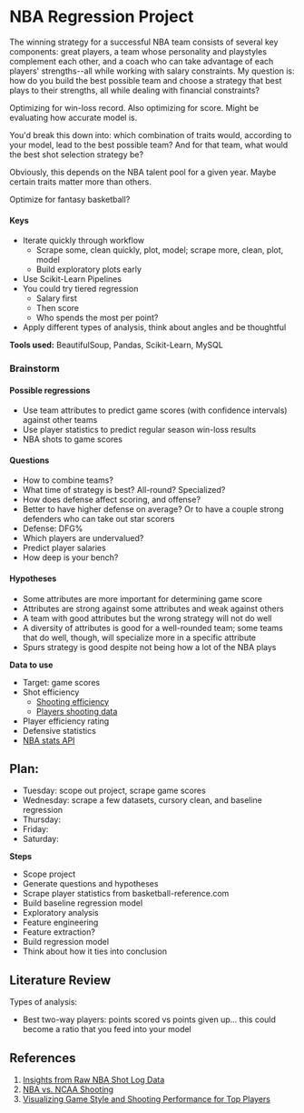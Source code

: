 # NBA Regression Project

The winning strategy for a successful NBA team consists of several key components: great players, a team whose personality and playstyles complement each other, and a coach who can take advantage of each players' strengths--all while working with salary constraints. My question is: how do you build the best possible team and choose a strategy that best plays to their strengths, all while dealing with financial constraints? 

Optimizing for win-loss record. Also optimizing for score. Might be evaluating how accurate model is. 

You'd break this down into: which combination of traits would, according to your model, lead to the best possible team? And for that team, what would the best shot selection strategy be?

Obviously, this depends on the NBA talent pool for a given year. Maybe certain traits matter more than others.

Optimize for fantasy basketball?

#### Keys

- Iterate quickly through workflow
    - Scrape some, clean quickly, plot, model; scrape more, clean, plot, model
    - Build exploratory plots early
- Use Scikit-Learn Pipelines
- You could try tiered regression
    - Salary first
    - Then score
    - Who spends the most per point?
- Apply different types of analysis, think about angles and be thoughtful

**Tools used:** BeautifulSoup, Pandas, Scikit-Learn, MySQL

### Brainstorm 

####  Possible regressions

- Use team attributes to predict game scores (with confidence intervals) against other teams
- Use player statistics to predict regular season win-loss results 
- NBA shots to game scores

#### Questions

- How to combine teams? 
- What time of strategy is best? All-round? Specialized?
- How does defense affect scoring, and offense?
- Better to have higher defense on average? Or to have a couple strong defenders who can take out star scorers
- Defense: DFG%
- Which players are undervalued?
- Predict player salaries
- How deep is your bench?

#### Hypotheses

- Some attributes are more important for determining game score
- Attributes are strong against some attributes and weak against others
- A team with good attributes but the wrong strategy will not do well
- A diversity of attributes is good for a well-rounded team; some teams that do well, though, will specialize more in a specific attribute
- Spurs strategy is good despite not being how a lot of the NBA plays

**Data to use**

- Target: game scores 
- Shot efficiency
    - [Shooting efficiency](https://stats.nba.com/teams/shooting-efficiency/?Season=2018-19&SeasonType=Regular%20Season)
    - [Players shooting data](https://stats.nba.com/players/shooting/?Season=2018-19&SeasonType=Playoffs&DistanceRange=By%20Zone)
- Player efficiency rating
- Defensive statistics
- [NBA stats API](https://pypi.org/project/nba-api/)

## Plan:

- Tuesday: scope out project, scrape game scores
- Wednesday: scrape a few datasets, cursory clean, and baseline regression
- Thursday: 
- Friday:
- Saturday: 

**Steps**

- Scope project
- Generate questions and hypotheses
- Scrape player statistics from basketball-reference.com
- Build baseline regression model
- Exploratory analysis 
- Feature engineering
- Feature extraction?
- Build regression model
- Think about how it ties into conclusion

## Literature Review

Types of analysis:
- Best two-way players: points scored vs points given up... this could become a ratio that you feed into your model



## References

1. [Insights from Raw NBA Shot Log Data](https://towardsdatascience.com/insights-from-raw-nba-shot-log-data-and-an-exploration-of-the-hot-hand-phenomenon-1f1c6c63685a)
2. [NBA vs. NCAA Shooting](https://toddwschneider.com/posts/nba-vs-ncaa-basketball-shooting-performance/)
3. [Visualizing Game Style and Shooting Performance for Top Players](https://nycdatascience.com/blog/student-works/nba-shot-log/)

